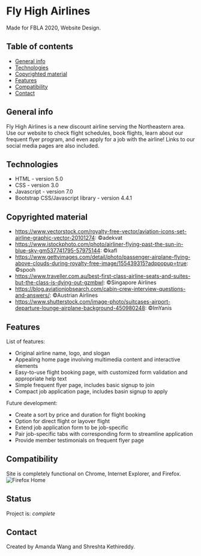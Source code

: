 # Fly High Airlines 
Made for FBLA 2020, Website Design. 
 
## Table of contents
* [General info](#general-info)
* [Technologies](#technologies)
* [Copyrighted material](#copyrighted-material)
* [Features](#features)
* [Compatibility](#compatibility)
* [Contact](#contact)
 
## General info
Fly High Airlines is a new discount airline serving the Northeastern area. Use our website to check flight schedules, book flights, learn about our frequent flyer program, and even apply for a job with the airline! Links to our social media pages are also included.
 
## Technologies
* HTML - version 5.0
* CSS - version 3.0
* Javascript - version 7.0
* Bootstrap CSS/Javascript library - version 4.4.1
 
## Copyrighted material
* https://www.vectorstock.com/royalty-free-vector/aviation-icons-set-airline-graphic-vector-20101274: ©adekvat
* https://www.istockphoto.com/photo/airliner-flying-past-the-sun-in-blue-sky-gm537741795-57975144: ©kafl
* https://www.gettyimages.com/detail/photo/passenger-airplane-flying-above-clouds-during-royalty-free-image/155439315?adppopup=true:   ©spooh
* https://www.traveller.com.au/best-first-class-airline-seats-and-suites-but-the-class-is-dying-out-gzmbwl: ©Singapore Airlines
* https://blog.aviationjobsearch.com/cabin-crew-interview-questions-and-answers/: ©Austrian Airlines
* https://www.shutterstock.com/image-photo/suitcases-airport-departure-lounge-airplane-background-450980248: ©ImYanis
 
## Features
List of features:
* Original airline name, logo, and slogan
* Appealing home page involving multimedia content and interactive elements
* Easy-to-use flight booking page, with customized form validation and appropriate help text
* Simple frequent flyer page, includes basic signup to join
* Compact job application page, includes basin signup to apply
 
Future development:
* Create a sort by price and duration for flight booking
* Option for direct flight or layover flight
* Extend job application form to be job-specific
* Pair job-specific tabs with corresponding form to streamline application
* Provide member testimonials on frequent flyer page
 
## Compatibility
Site is completely functional on Chrome, Internet Explorer, and Firefox. 
![Firefox Home](./FBLA/FirefoxHome.PNG)

## Status
Project is: _complete_
 
## Contact
Created by Amanda Wang and Shreshta Kethireddy. 
 

